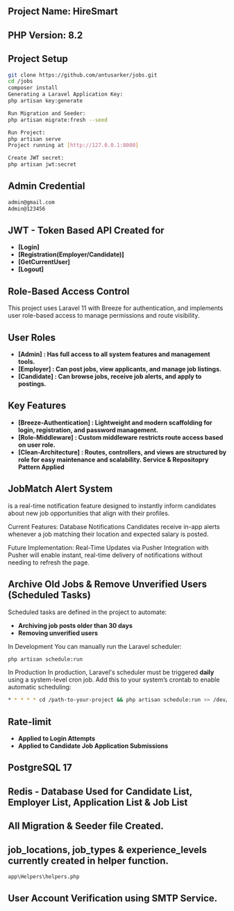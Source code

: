 ## Project Name: HireSmart
## PHP Version: 8.2
## Project Setup
```bash
git clone https://github.com/antusarker/jobs.git
cd /jobs
composer install
Generating a Laravel Application Key:
php artisan key:generate

Run Migration and Seeder:
php artisan migrate:fresh --seed

Run Project:
php artisan serve
Project running at [http://127.0.0.1:8000]

Create JWT secret:
php artisan jwt:secret
```

## Admin Credential
```bash
admin@gmail.com
Admin@123456
```

## JWT - Token Based API Created for
- **[Login]**
- **[Registration(Employer/Candidate)]**
- **[GetCurrentUser]**
- **[Logout]**

## Role-Based Access Control
This project uses Laravel 11 with Breeze for authentication, and implements user role-based access to manage permissions and route visibility.

## User Roles
- **[Admin] : Has full access to all system features and management tools.**
- **[Employer] : Can post jobs, view applicants, and manage job listings.**
- **[Candidate] : Can browse jobs, receive job alerts, and apply to postings.**

## Key Features
- **[Breeze-Authentication] : Lightweight and modern scaffolding for login, registration, and password management.**
- **[Role-Middleware] : Custom middleware restricts route access based on user role.**
- **[Clean-Architecture] : Routes, controllers, and views are structured by role for easy maintenance and scalability. Service & Repositopry Pattern Applied**

## JobMatch Alert System
is a real-time notification feature designed to instantly inform candidates about new job opportunities that align with their profiles.

Current Features:
Database Notifications
Candidates receive in-app alerts whenever a job matching their location and expected salary is posted.

Future Implementation:
Real-Time Updates via Pusher
Integration with Pusher will enable instant, real-time delivery of notifications without needing to refresh the page.

## Archive Old Jobs & Remove Unverified Users (Scheduled Tasks)

Scheduled tasks are defined in the project to automate:
- **Archiving job posts older than 30 days**
- **Removing unverified users**

In Development
You can manually run the Laravel scheduler:
```bash
php artisan schedule:run
```

In Production
In production, Laravel's scheduler must be triggered **daily** using a system-level cron job.
Add this to your system’s crontab to enable automatic scheduling:

```bash
* * * * * cd /path-to-your-project && php artisan schedule:run >> /dev/null 2>&1
```

## Rate-limit
- **Applied to Login Attempts**
- **Applied to Candidate Job Application Submissions**

## PostgreSQL 17
## Redis - Database Used for Candidate List, Employer List, Application List & Job List
## All Migration & Seeder file Created.
## job_locations, job_types & experience_levels currently created in helper function.
```bash
app\Helpers\helpers.php
```

## User Account Verification using SMTP Service.